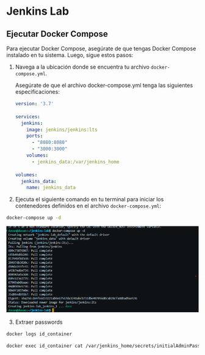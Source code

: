 # Jenkins Lab

## Ejecutar Docker Compose

Para ejecutar Docker Compose, asegúrate de que tengas Docker Compose instalado en tu sistema. Luego, sigue estos pasos:

1. Navega a la ubicación donde se encuentra tu archivo `docker-compose.yml`.

    Asegúrate de que el archivo docker-compose.yml tenga las siguientes especificaciones:
    ```yaml
    version: '3.7'

    services:
      jenkins:
        image: jenkins/jenkins:lts
        ports:
          - "8080:8080"
          - "3000:3000"
        volumes:
          - jenkins_data:/var/jenkins_home

    volumes:
      jenkins_data:
        name: jenkins_data
    ```
    

2. Ejecuta el siguiente comando en tu terminal para iniciar los contenedores definidos en el archivo `docker-compose.yml`:

```bash
docker-compose up -d
```
![Ejemplo de imagen](evidences/jenkins.png)

3. Extraer passwords

```bash
docker logs id_container
```

```bash
docker exec id_container cat /var/jenkins_home/secrets/initialAdminPassword
```
